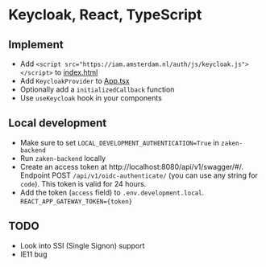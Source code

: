 # Keycloak, React, TypeScript

## Implement
- Add `<script src="https://iam.amsterdam.nl/auth/js/keycloak.js"></script>` to [index.html](https://github.com/Amsterdam/zaken-frontend/blob/master/public/index.html)
- Add `KeycloakProvider` to [App.tsx](https://github.com/Amsterdam/zaken-frontend/blob/master/src/App.tsx)
- Optionally add a `initializedCallback` function
- Use `useKeycloak` hook in your components

## Local development
- Make sure to set `LOCAL_DEVELOPMENT_AUTHENTICATION=True` in `zaken-backend`
- Run `zaken-backend` locally
- Create an access token at http://localhost:8080/api/v1/swagger/#/. Endpoint POST `/api/v1/oidc-authenticate/` (you can use any string for `code`). This token is valid for 24 hours.
- Add the token (`access` field) to `.env.development.local`. `REACT_APP_GATEWAY_TOKEN={token}`

## TODO
- Look into SSI (Single Signon) support
- IE11 bug
